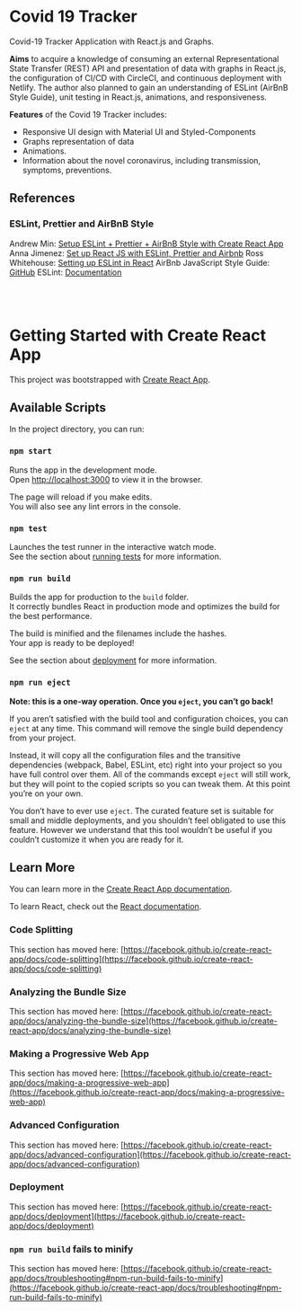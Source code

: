 # Covid 19 Tracker

Covid-19 Tracker Application with React.js and Graphs.

**Aims** to acquire a knowledge of consuming an external Representational State Transfer (REST) API and presentation of data with graphs in React.js, the configuration of CI/CD with CircleCI, and continuous deployment with Netlify. The author also planned to gain an understanding of ESLint (AirBnB Style Guide), unit testing in React.js, animations, and responsiveness.

**Features** of the Covid 19 Tracker includes:

- Responsive UI design with Material UI and Styled-Components
- Graphs representation of data
- Animations.
- Information about the novel coronavirus, including transmission, symptoms, preventions.

## References

### ESLint, Prettier and AirBnB Style

Andrew Min: [Setup ESLint + Prettier + AirBnB Style with Create React App](https://www.andrewmin.info/blog/react-setup/)
Anna Jimenez: [Set up React JS with ESLint, Prettier and Airbnb](https://medium.com/javascript-in-plain-english/set-up-react-js-with-eslint-prettier-and-airbnb-cc015363a7c7)
Ross Whitehouse: [Setting up ESLint in React](https://medium.com/@RossWhitehouse/setting-up-eslint-in-react-c20015ef35f7)
AirBnb JavaScript Style Guide: [GitHub](https://github.com/airbnb/javascript)
ESLint: [Documentation](https://eslint.org/docs/user-guide/configuring)

<br/>
<br/>

# Getting Started with Create React App

This project was bootstrapped with [Create React App](https://github.com/facebook/create-react-app).

## Available Scripts

In the project directory, you can run:

### `npm start`

Runs the app in the development mode.\
Open [http://localhost:3000](http://localhost:3000) to view it in the browser.

The page will reload if you make edits.\
You will also see any lint errors in the console.

### `npm test`

Launches the test runner in the interactive watch mode.\
See the section about [running tests](https://facebook.github.io/create-react-app/docs/running-tests) for more information.

### `npm run build`

Builds the app for production to the `build` folder.\
It correctly bundles React in production mode and optimizes the build for the best performance.

The build is minified and the filenames include the hashes.\
Your app is ready to be deployed!

See the section about [deployment](https://facebook.github.io/create-react-app/docs/deployment) for more information.

### `npm run eject`

**Note: this is a one-way operation. Once you `eject`, you can’t go back!**

If you aren’t satisfied with the build tool and configuration choices, you can `eject` at any time. This command will remove the single build dependency from your project.

Instead, it will copy all the configuration files and the transitive dependencies (webpack, Babel, ESLint, etc) right into your project so you have full control over them. All of the commands except `eject` will still work, but they will point to the copied scripts so you can tweak them. At this point you’re on your own.

You don’t have to ever use `eject`. The curated feature set is suitable for small and middle deployments, and you shouldn’t feel obligated to use this feature. However we understand that this tool wouldn’t be useful if you couldn’t customize it when you are ready for it.

## Learn More

You can learn more in the [Create React App documentation](https://facebook.github.io/create-react-app/docs/getting-started).

To learn React, check out the [React documentation](https://reactjs.org/).

### Code Splitting

This section has moved here: [https://facebook.github.io/create-react-app/docs/code-splitting](https://facebook.github.io/create-react-app/docs/code-splitting)

### Analyzing the Bundle Size

This section has moved here: [https://facebook.github.io/create-react-app/docs/analyzing-the-bundle-size](https://facebook.github.io/create-react-app/docs/analyzing-the-bundle-size)

### Making a Progressive Web App

This section has moved here: [https://facebook.github.io/create-react-app/docs/making-a-progressive-web-app](https://facebook.github.io/create-react-app/docs/making-a-progressive-web-app)

### Advanced Configuration

This section has moved here: [https://facebook.github.io/create-react-app/docs/advanced-configuration](https://facebook.github.io/create-react-app/docs/advanced-configuration)

### Deployment

This section has moved here: [https://facebook.github.io/create-react-app/docs/deployment](https://facebook.github.io/create-react-app/docs/deployment)

### `npm run build` fails to minify

This section has moved here: [https://facebook.github.io/create-react-app/docs/troubleshooting#npm-run-build-fails-to-minify](https://facebook.github.io/create-react-app/docs/troubleshooting#npm-run-build-fails-to-minify)
